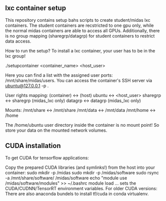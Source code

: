 lxc container setup
-------------------

This repository contains setup bahs scripts to create student/midas lxc containers. The student containers are recstricted to one gpu only, while the normal midas containers are able to access all GPUs. Additionally, there is no group mapping (sharegrp/datagrp) for student containers to restrict data access.

How to run the setup?
To install a lxc container, your user has to be in the lxc group!

./setupcontainer <container_name> <port> <host_user>

Here you can find a list with the assigned user ports: /mnt/share/midas/users. You can access the container's SSH server via ubuntu@127.0.0.1 -p <port>.

User rights mapping:
(container) <-> (host)
ubuntu <-> <host_user>
sharegrp <-> sharegrp (midas_lxc only)
datagrp <-> datagrp (midas_lxc only)

Mounts:
/mnt/share <-> /mnt/share
/mnt/data <-> /mnt/data
/mnt/home <-> /home

The /home/ubuntu user directory inside the container is no mount point!
So store your data on the mounted network volumes.
 
CUDA installation
-----------------
To get CUDA for tensorflow applications:

Copy the prepared CUDA libraries (and symlinks!) from the host into your container:
	sudo mkdir -p /midas
	sudo mkdir -p /midas/software
	sudo rsync -a /mnt/share/software/ /midas/software
	echo "module use /midas/software/modules" >> ~/.bashrc
module load ... sets the CUDA/CUDNN/TensorRT environment variables.
For older CUDA versions: There are also anaconda bundels to install tf/cuda in conda virtualenv.

